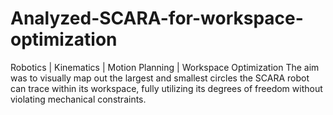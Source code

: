 # Analyzed-SCARA-for-workspace-optimization
Robotics | Kinematics | Motion Planning | Workspace Optimization
The aim was to visually map out the largest and smallest circles the SCARA robot can trace within its workspace, fully utilizing its degrees of freedom without violating mechanical constraints.
